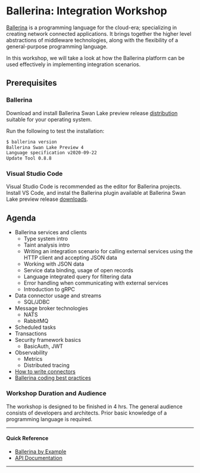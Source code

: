 # Ballerina: Integration Workshop

[Ballerina](http://ballerina.io) is a programming language for the cloud-era; specializing in creating network connected applications. It brings together the higher level abstractions of middleware technologies, along with the flexibility of a general-purpose programming language. 

In this workshop, we will take a look at how the Ballerina platform can be used effectively in implementing integration scenarios. 

## Prerequisites

### Ballerina
Download and install Ballerina Swan Lake preview release [distribution](https://ballerina.io/downloads/) suitable for your operating system. 

Run the following to test the installation:

```bash
$ ballerina version
Ballerina Swan Lake Preview 4
Language specification v2020-09-22
Update Tool 0.8.8
```

### Visual Studio Code
Visual Studio Code is recommended as the editor for Ballerina projects. Install VS Code, and instal the Ballerina plugin available at Ballerina Swan Lake preview release [downloads](https://ballerina.io/downloads/). 

## Agenda
- Ballerina services and clients
  - Type system intro
  - Taint analysis intro
  - Writing an integration scenario for calling external services using the HTTP client and accepting JSON data
  - Working with JSON data
  - Service data binding, usage of open records
  - Language integrated query for filtering data
  - Error handling when communicating with external services
  - Introduction to gRPC
- Data connector usage and streams
  - SQL/JDBC
- Message broker technologies
  - NATS
  - RabbitMQ
- Scheduled tasks
- Transactions
- Security framework basics
  - BasicAuth, JWT
- Observability
  - Metrics
  - Distributed tracing
- [How to write connectors](https://docs.google.com/presentation/d/1QKJkzICwe4D66-5yuvv7h17r4eN8vmevAUKiuUNTX40/edit#slide=id.g37162d4181_0_273)
- [Ballerina coding best practices](https://docs.google.com/document/d/1H9-2TrZkfOa_wGOryL86PqCxUOVsk1AmwngeFldDbgg/edit?pli=1)

### Workshop Duration and Audience
The workshop is designed to be finished in 4 hrs. The general audience consists of developers and architects. Prior basic knowledge of a programming language is required. 

---

#### Quick Reference
 - [Ballerina by Example](https://ballerina.io/swan-lake/learn/by-example/)
 - [API Documentation](https://ballerina.io/swan-lake/learn/api-docs/ballerina/)
---